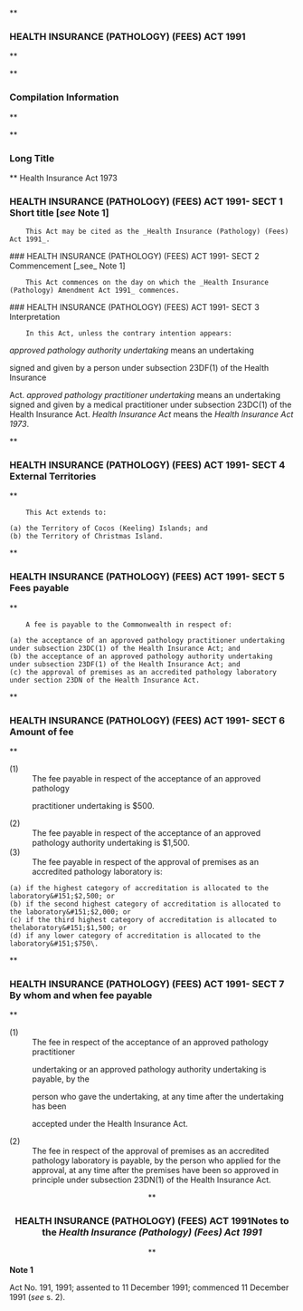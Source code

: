 **

###  HEALTH INSURANCE (PATHOLOGY) (FEES) ACT 1991 
**


**

###  Compilation Information 
**





**

###  Long Title 
**
Health Insurance Act 1973
###  HEALTH INSURANCE (PATHOLOGY) (FEES) ACT 1991- SECT 1  Short title [_see_ Note 1] 
<dl compact="">

		This Act may be cited as the _Health Insurance (Pathology) (Fees) Act 1991_.

 </dl>
###  HEALTH INSURANCE (PATHOLOGY) (FEES) ACT 1991- SECT 2  Commencement [_see_ Note 1] 
<dl compact="">

		This Act commences on the day on which the _Health Insurance (Pathology) Amendment Act 1991_ commences.

 </dl>
###  HEALTH INSURANCE (PATHOLOGY) (FEES) ACT 1991- SECT 3  Interpretation 
<dl compact="">

		In this Act, unless the contrary intention appears:

 </dl>
<dl compact=""><dl compact="">

_approved pathology authority undertaking_ means an undertaking

signed and given by a person under subsection 23DF(1) of the Health Insurance

Act. _approved pathology practitioner undertaking_ means an undertaking signed and given by a medical practitioner under subsection 23DC(1) of the Health Insurance Act. _Health Insurance Act_ means the _Health Insurance Act 1973_.  </dl></dl>

**

###  HEALTH INSURANCE (PATHOLOGY) (FEES) ACT 1991- SECT 4  External Territories 
**

 <dl compact=""><dl compact="">

		This Act extends to:

 </dl></dl>

	(a)	the Territory of Cocos (Keeling) Islands; and
 	(b)	the Territory of Christmas Island. 

**

###  HEALTH INSURANCE (PATHOLOGY) (FEES) ACT 1991- SECT 5  Fees payable 
**

 <dl compact=""><dl compact="">

		A fee is payable to the Commonwealth in respect of:

 </dl></dl>

	(a)	the acceptance of an approved pathology practitioner undertaking under subsection 23DC(1) of the Health Insurance Act; and
 	(b)	the acceptance of an approved pathology authority undertaking under subsection 23DF(1) of the Health Insurance Act; and
 	(c)	the approval of premises as an accredited pathology laboratory under section 23DN of the Health Insurance Act. 

**

###  HEALTH INSURANCE (PATHOLOGY) (FEES) ACT 1991- SECT 6  Amount of fee 
**

 <dl compact=""><dl compact="">

<dt>(1)</dt><dd>The fee payable in respect of the acceptance of an approved pathology

practitioner undertaking is $500.</dd> <dt>(2)</dt><dd>The fee payable in respect of the acceptance of an approved pathology authority undertaking is $1,500.</dd> <dt>(3)</dt><dd>The fee payable in respect of the approval of premises as an accredited pathology laboratory is: </dd> </dl></dl>

	(a)	if the highest category of accreditation is allocated to the laboratory&#151;$2,500; or
 	(b)	if the second highest category of accreditation is allocated to the laboratory&#151;$2,000; or
 	(c)	if the third highest category of accreditation is allocated to thelaboratory&#151;$1,500; or
 	(d)	if any lower category of accreditation is allocated to the laboratory&#151;$750\. 

**

###  HEALTH INSURANCE (PATHOLOGY) (FEES) ACT 1991- SECT 7  By whom and when fee payable 
**

 <dl compact=""><dl compact="">

<dt>(1)</dt><dd>The fee in respect of the acceptance of an approved pathology practitioner

undertaking or an approved pathology authority undertaking is payable, by the

person who gave the undertaking, at any time after the undertaking has been

accepted under the Health Insurance Act.</dd> <dt>(2)</dt><dd>The fee in respect of the approval of premises as an accredited pathology laboratory is payable, by the person who applied for the approval, at any time after the premises have been so approved in principle under subsection 23DN(1) of the Health Insurance Act. </dd> </dl></dl>

<center>**

###  HEALTH INSURANCE (PATHOLOGY) (FEES) ACT 1991<centreit>Notes to the _Health Insurance (Pathology) (Fees) Act 1991_ </centreit>
**</center>

**Note 1**

Act No.&#160;191, 1991; assented to 11 December 1991; commenced 11 December 1991 (_see_ s. 2).

 


